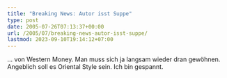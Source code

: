 ```yaml
---
title: "Breaking News: Autor isst Suppe"
type: post
date: 2005-07-26T07:13:37+00:00
url: /2005/07/breaking-news-autor-isst-suppe/
lastmod: 2023-09-10T19:14:12+07:00
---
```

... von Western Money. Man muss sich ja langsam wieder dran gewöhnen. Angeblich soll es Oriental Style sein. Ich bin gespannt.

